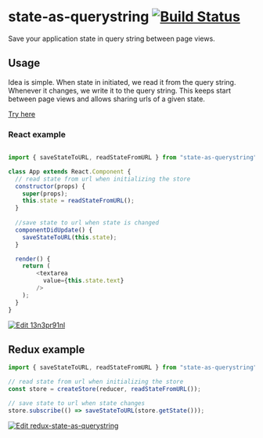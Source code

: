 # state-as-querystring [![Build Status](https://travis-ci.org/zastavnitskiy/state-as-querystring.svg?branch=master)](https://travis-ci.org/zastavnitskiy/state-as-querystring)
Save your application state in query string between page views.

## Usage
Idea is simple. When state in initiated, we read it from the query string.
Whenever it changes, we write it to the query string.
This keeps start between page views and allows sharing urls of a given state.

[Try here](https://13n3pr91nl.codesandbox.io/?text=Edit%20me)

### React example
```javascript

import { saveStateToURL, readStateFromURL } from "state-as-querystring";

class App extends React.Component {
  // read state from url when initializing the store
  constructor(props) {
    super(props);
    this.state = readStateFromURL();
  }
  
  //save state to url when state is changed
  componentDidUpdate() {
    saveStateToURL(this.state);
  }

  render() {
    return (
        <textarea
          value={this.state.text}
        />
    );
  }
}

```
[![Edit 13n3pr91nl](https://codesandbox.io/static/img/play-codesandbox.svg)](https://codesandbox.io/s/13n3pr91nl)

## Redux example
```javascript
import { saveStateToURL, readStateFromURL } from "state-as-querystring";

// read state from url when initializing the store
const store = createStore(reducer, readStateFromURL());

// save state to url when state changes 
store.subscribe(() => saveStateToURL(store.getState()));

```
[![Edit redux-state-as-querystring](https://codesandbox.io/static/img/play-codesandbox.svg)](https://codesandbox.io/s/jlxz5vm5n3)
